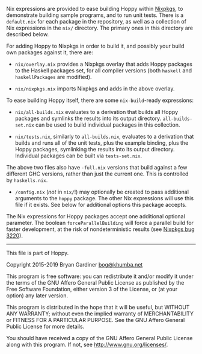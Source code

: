 Nix expressions are provided to ease building Hoppy within
[Nixpkgs](https://nixos.org/nixpkgs), to demonstrate building sample programs,
and to run unit tests.  There is a `default.nix` for each package in the
repository, as well as a collection of Nix expressions in the `nix/` directory.
The primary ones in this directory are described below.

For adding Hoppy to Nixpkgs in order to build it, and possibly your build own
packages against it, there are:

- `nix/overlay.nix` provides a Nixpkgs overlay that adds Hoppy packages to the
  Haskell packages set, for all compiler versions (both `haskell` and
  `haskellPackages` are modified).

- `nix/nixpkgs.nix` imports Nixpkgs and adds in the above overlay.

To ease building Hoppy itself, there are some `nix-build`-ready expressions:

- `nix/all-builds.nix` evaluates to a derivation that builds all Hoppy packages
  and symlinks the results into its output directory.  `all-builds-set.nix` can
  be used to build individual packages in this collection.

- `nix/tests.nix`, similarly to `all-builds.nix`, evaluates to a derivation that
  builds and runs all of the unit tests, plus the example binding, plus the
  Hoppy packages, symlinking the results into its output directory.  Individual
  packages can be built via `tests-set.nix`.

The above two files also have `-full.nix` versions that build against a few
different GHC versions, rather than just the current one.  This is controlled by
`haskells.nix`.

- `/config.nix` (*not* in `nix/`!) may optionally be created to pass additional
  arguments to the `hoppy` package.  The other Nix expressions will use this
  file if it exists.  See below for additional options this package accepts.

The Nix expressions for Hoppy packages accept one additional optional parameter.
The boolean `forceParallelBuilding` will force a parallel build for faster
development, at the risk of nondeterministic results (see
[Nixpkgs bug 3220](https://github.com/NixOS/nixpkgs/issues/3220)).

---

This file is part of Hoppy.

Copyright 2015-2019 Bryan Gardiner <bog@khumba.net>

This program is free software: you can redistribute it and/or modify
it under the terms of the GNU Affero General Public License as published by
the Free Software Foundation, either version 3 of the License, or
(at your option) any later version.

This program is distributed in the hope that it will be useful,
but WITHOUT ANY WARRANTY; without even the implied warranty of
MERCHANTABILITY or FITNESS FOR A PARTICULAR PURPOSE.  See the
GNU Affero General Public License for more details.

You should have received a copy of the GNU Affero General Public License
along with this program.  If not, see <http://www.gnu.org/licenses/>.
